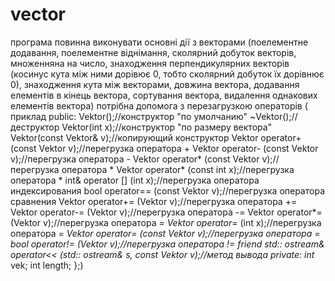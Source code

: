 vector
======
програма повинна виконувати основні дії з векторами (поелементне додавання, 
поелементне віднімання, 
сколярний добуток векторів, 
множенняна на число, 
знаходження перпендикулярних векторів (косинус кута між ними дорівює 0, тобто сколярний добуток їх дорівнює 0),
знаходження кута між векторами,
довжина вектора,
додавання елементів в кінець вектора,
сортування вектора,
видалення однакових елементів вектора)
потрібна допомога з перезагрузкою операторів (
приклад 
public:
       Vektor();//конструктор "по умолчанию"
  ~Vektor();//деструктор
	Vektor(int x);//конструктор "по размеру вектора"
	Vektor(const Vektor& v);//копирующий конструктор
	Vektor operator+ (const Vektor v);//перегрузка оператора +
	Vektor operator- (const Vektor v);//перегрузка оператора -
	Vektor operator* (const Vektor v);//перегрузка оператора *
	Vektor operator* (const int x);//перегрузка оператора *
	int& operator [] (int x);//перегрузка оператора индексирования
    bool operator== (const Vektor v);//перегрузка оператора сравнения
	Vektor operator+= (Vektor v);//перегрузка оператора +=
	Vektor operator-= (Vektor v);//перегрузка оператора -=
	Vektor operator*= (Vektor v);//перегрузка оператора *=
	Vektor operator*= (int x);//перегрузка оператора *=
	Vektor operator= (const Vektor v);//перегрузка оператора =
	bool operator!= (Vektor v);//перегрузка оператора !=
	friend std:: ostream& operator<< (std:: ostream& s, const Vektor v);//метод вывода
private:
	int* vek;
	int length;
};)


